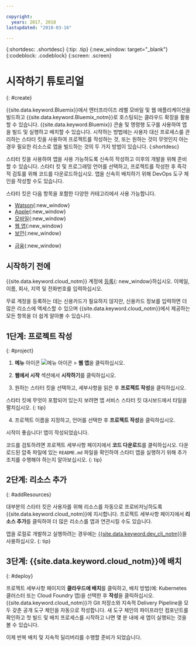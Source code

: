 ```yaml
---

copyright:
  years: 2017, 2018
lastupdated: "2018-03-16"

---
```


{:shortdesc: .shortdesc}
{:tip: .tip}
{:new_window: target="_blank"}
{:codeblock: .codeblock}
{:screen: .screen}

# 시작하기 튜토리얼
{: #create}

{{site.data.keyword.Bluemix}}에서 엔터프라이즈 레벨 모바일 및 웹 애플리케이션을 빌드하고 {{site.data.keyword.Bluemix_notm}}로 호스팅되는 클라우드 확장을 활용할 수 있습니다. {{site.data.keyword.Bluemix}} 콘솔 및 명령행 도구를 사용하여 앱을 빌드 및 실행하고 배치할 수 있습니다. 시작하는 방법에는 사용자 대신 프로세스를 관리하는 스타터 킷을 사용하여 프로젝트를 작성하는 것, 또는 원하는 것이 무엇인지 아는 경우 필요한 리소스로 앱을 빌드하는 것의 두 가지 방법이 있습니다.
{:shortdesc}

스타터 킷을 사용하여 앱을 사용 가능하도록 신속히 작성하고 이후의 개발을 위해 준비할 수 있습니다. 스타터 킷 및 프로그래밍 언어를 선택하고, 프로젝트를 작성한 후 즉각적 검토를 위해 코드를 다운로드하십시오. 앱을 신속히 배치하기 위해 DevOps 도구 체인을 작성할 수도 있습니다.

스타터 킷은 다음 항목을 포함한 다양한 카테고리에서 사용 가능합니다.

* [Watson](https://console.bluemix.net/developer/watson){:new_window}
* [Apple](https://console.bluemix.net/developer/appledevelopment){:new_window}
* [모바일](https://console.bluemix.net/developer/mobile){:new_window}
* [웹 앱](https://console.bluemix.net/developer/appservice){:new_window}
* [보안](https://console.bluemix.net/developer/security){:new_window}
<!--* [Watson Data Platform developer console](https://console.bluemix.net/developer/dataplatform)-->
* [금융](https://console.bluemix.net/developer/finance){:new_window}

## 시작하기 전에

{{site.data.keyword.cloud_notm}} 계정에 [등록](https://console.bluemix.net){: new_window}하십시오. 이메일, 이름, 회사, 지역 및 전화번호를 입력하십시오.

무료 계정을 등록하는 데는 신용카드가 필요하지 않지만, 신용카드 정보를 입력하면 더 많은 리소스에 액세스할 수 있으며 {{site.data.keyword.cloud_notm}}에서 제공하는 모든 항목을 더 쉽게 알아볼 수 있습니다.

## 1단계: 프로젝트 작성
{: #project}

1. **메뉴** 아이콘 ![메뉴 아이콘](../icons/icon_hamburger.svg) > **웹 앱**을 클릭하십시오.

2. **웹에서 시작** 섹션에서 **시작하기**를 클릭하십시오.

3. 원하는 스타터 킷을 선택하고, 세부사항을 읽은 후 **프로젝트 작성**을 클릭하십시오.

  스타터 킷에 무엇이 포함되어 있는지 보려면 앱 서비스 스타터 킷 대시보드에서 타일을 펼치십시오.
  {: tip}

4. 프로젝트 이름을 지정하고, 언어를 선택한 후 **프로젝트 작성**을 클릭하십시오.

시작이 좋습니다! 앱이 작성되었습니다.

코드를 검토하려면 프로젝트 세부사항 페이지에서 **코드 다운로드**를 클릭하십시오. 다운로드된 압축 파일에 있는 `README.md` 파일을 확인하여 스타터 앱을 실행하기 위해 추가 조치를 수행해야 하는지 알아보십시오.
{: tip}

## 2단계: 리소스 추가
{: #addResources}

대부분의 스타터 킷은 사용자를 위해 리소스를 자동으로 프로비저닝하도록 {{site.data.keyword.cloud_notm}}에 지시합니다. 프로젝트 세부사항 페이지에서 **리소스 추가**를 클릭하여 더 많은 리소스를 앱과 연관시킬 수도 있습니다.

앱을 로컬로 개발하고 실행하려는 경우에는 [{{site.data.keyword.dev_cli_notm}}](../cli/idt/index.html)을 사용하십시오.
{: tip}

## 3단계: {{site.data.keyword.cloud_notm}}에 배치
{: #deploy}

프로젝트 세부사항 페이지의 **클라우드에 배치**를 클릭하고, 배치 방법(예: Kubernetes 클러스터 또는 Cloud Foundry 앱)을 선택한 후 **작성**을 클릭하십시오. {{site.data.keyword.cloud_notm}}가 Git 저장소와 지속적 Delivery Pipeline을 모두 갖춘 공개 도구 체인을 자동으로 작성합니다. 새 도구 체인의 파이프라인 컴포넌트를 확인하고 첫 빌드 및 배치 프로세스를 시작하고 나면 몇 분 내에 새 앱이 실행되는 것을 볼 수 있습니다.

이제 반복 배치 및 지속적 딜리버리를 수행할 준비가 되었습니다.
